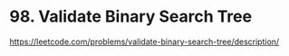 # 98. Validate Binary Search Tree

https://leetcode.com/problems/validate-binary-search-tree/description/